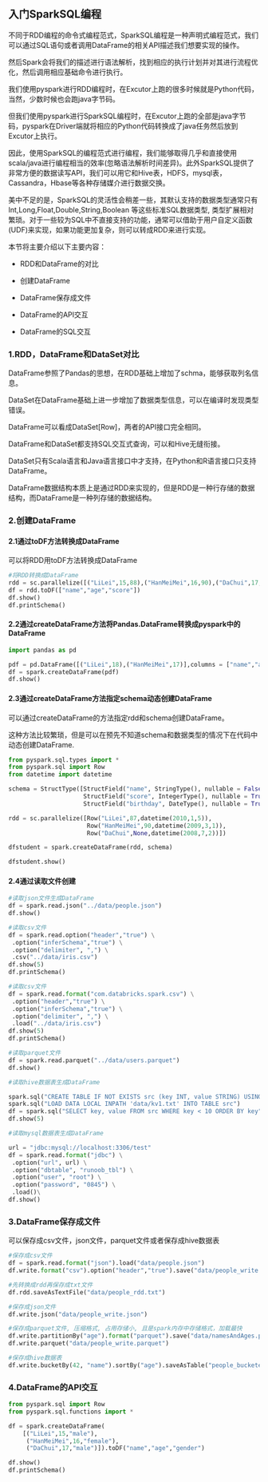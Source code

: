 ## 入门SparkSQL编程

不同于RDD编程的命令式编程范式，SparkSQL编程是一种声明式编程范式，我们可以通过SQL语句或者调用DataFrame的相关API描述我们想要实现的操作。

然后Spark会将我们的描述进行语法解析，找到相应的执行计划并对其进行流程优化，然后调用相应基础命令进行执行。

我们使用pyspark进行RDD编程时，在Excutor上跑的很多时候就是Python代码，当然，少数时候也会跑java字节码。

但我们使用pyspark进行SparkSQL编程时，在Excutor上跑的全部是java字节码，pyspark在Driver端就将相应的Python代码转换成了java任务然后放到Excutor上执行。

因此，使用SparkSQL的编程范式进行编程，我们能够取得几乎和直接使用scala/java进行编程相当的效率(忽略语法解析时间差异)。此外SparkSQL提供了非常方便的数据读写API，我们可以用它和Hive表，HDFS，mysql表，Cassandra，Hbase等各种存储媒介进行数据交换。

美中不足的是，SparkSQL的灵活性会稍差一些，其默认支持的数据类型通常只有 Int,Long,Float,Double,String,Boolean 等这些标准SQL数据类型, 类型扩展相对繁琐。对于一些较为SQL中不直接支持的功能，通常可以借助于用户自定义函数(UDF)来实现，如果功能更加复杂，则可以转成RDD来进行实现。

本节将主要介绍以下主要内容：

- RDD和DataFrame的对比

- 创建DataFrame

- DataFrame保存成文件

- DataFrame的API交互

- DataFrame的SQL交互

### 1.RDD，DataFrame和DataSet对比

DataFrame参照了Pandas的思想，在RDD基础上增加了schma，能够获取列名信息。

DataSet在DataFrame基础上进一步增加了数据类型信息，可以在编译时发现类型错误。

DataFrame可以看成DataSet[Row]，两者的API接口完全相同。

DataFrame和DataSet都支持SQL交互式查询，可以和Hive无缝衔接。

DataSet只有Scala语言和Java语言接口中才支持，在Python和R语言接口只支持DataFrame。

DataFrame数据结构本质上是通过RDD来实现的，但是RDD是一种行存储的数据结构，而DataFrame是一种列存储的数据结构。

### 2.创建DataFrame

#### 2.1通过toDF方法转换成DataFrame

可以将RDD用toDF方法转换成DataFrame

```python
#将RDD转换成DataFrame
rdd = sc.parallelize([("LiLei",15,88),("HanMeiMei",16,90),("DaChui",17,60)])
df = rdd.toDF(["name","age","score"])
df.show()
df.printSchema()
```

#### 2.2通过createDataFrame方法将Pandas.DataFrame转换成pyspark中的DataFrame

```python
import pandas as pd 

pdf = pd.DataFrame([("LiLei",18),("HanMeiMei",17)],columns = ["name","age"])
df = spark.createDataFrame(pdf)
df.show()
```

#### 2.3通过createDataFrame方法指定schema动态创建DataFrame

可以通过createDataFrame的方法指定rdd和schema创建DataFrame。

这种方法比较繁琐，但是可以在预先不知道schema和数据类型的情况下在代码中动态创建DataFrame.

```python
from pyspark.sql.types import *
from pyspark.sql import Row
from datetime import datetime

schema = StructType([StructField("name", StringType(), nullable = False),
                     StructField("score", IntegerType(), nullable = True),
                     StructField("birthday", DateType(), nullable = True)])

rdd = sc.parallelize([Row("LiLei",87,datetime(2010,1,5)),
                      Row("HanMeiMei",90,datetime(2009,3,1)),
                      Row("DaChui",None,datetime(2008,7,2))])

dfstudent = spark.createDataFrame(rdd, schema)

dfstudent.show()
```

#### 2.4通过读取文件创建

```python
#读取json文件生成DataFrame
df = spark.read.json("../data/people.json")
df.show()

#读取csv文件
df = spark.read.option("header","true") \
 .option("inferSchema","true") \
 .option("delimiter", ",") \
 .csv("../data/iris.csv")
df.show(5)
df.printSchema()

#读取csv文件
df = spark.read.format("com.databricks.spark.csv") \
 .option("header","true") \
 .option("inferSchema","true") \
 .option("delimiter", ",") \
 .load("../data/iris.csv")
df.show(5)
df.printSchema()

#读取parquet文件
df = spark.read.parquet("../data/users.parquet")
df.show()

#读取hive数据表生成DataFrame

spark.sql("CREATE TABLE IF NOT EXISTS src (key INT, value STRING) USING hive")
spark.sql("LOAD DATA LOCAL INPATH 'data/kv1.txt' INTO TABLE src")
df = spark.sql("SELECT key, value FROM src WHERE key < 10 ORDER BY key")
df.show(5)

#读取mysql数据表生成DataFrame

url = "jdbc:mysql://localhost:3306/test"
df = spark.read.format("jdbc") \
 .option("url", url) \
 .option("dbtable", "runoob_tbl") \
 .option("user", "root") \
 .option("password", "0845") \
 .load()\
df.show()
```

### 3.DataFrame保存成文件

可以保存成csv文件，json文件，parquet文件或者保存成hive数据表

```python
#保存成csv文件
df = spark.read.format("json").load("data/people.json")
df.write.format("csv").option("header","true").save("data/people_write.csv")

#先转换成rdd再保存成txt文件
df.rdd.saveAsTextFile("data/people_rdd.txt")

#保存成json文件
df.write.json("data/people_write.json")

#保存成parquet文件, 压缩格式, 占用存储小, 且是spark内存中存储格式，加载最快
df.write.partitionBy("age").format("parquet").save("data/namesAndAges.parquet")
df.write.parquet("data/people_write.parquet")

#保存成hive数据表
df.write.bucketBy(42, "name").sortBy("age").saveAsTable("people_bucketed")
```

### 4.DataFrame的API交互

```python
from pyspark.sql import Row
from pyspark.sql.functions import * 

df = spark.createDataFrame(
    [("LiLei",15,"male"),
     ("HanMeiMei",16,"female"),
     ("DaChui",17,"male")]).toDF("name","age","gender")

df.show()
df.printSchema()
```





